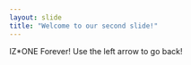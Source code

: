 ```yaml
---
layout: slide
title: "Welcome to our second slide!"
---
```

IZ\*ONE Forever!
Use the left arrow to go back!
